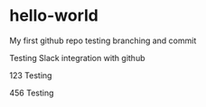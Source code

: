 # hello-world
My first github repo
testing branching and commit

Testing Slack integration with github

123 Testing

456 Testing
